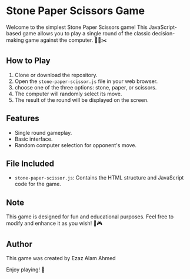 # Stone Paper Scissors Game

Welcome to the simplest Stone Paper Scissors game! This JavaScript-based game allows you to play a single round of the classic decision-making game against the computer. 💎📄✂️

## How to Play

1. Clone or download the repository.
2. Open the `stone-paper-scissor.js` file in your web browser.
3. choose one of the three options: stone, paper, or scissors.
4. The computer will randomly select its move.
5. The result of the round will be displayed on the screen.

## Features

- Single round gameplay.
- Basic interface.
- Random computer selection for opponent's move.

## File Included

- `stone-paper-scissor.js`: Contains the HTML structure and JavaScript code for the game.

## Note

This game is designed for fun and educational purposes. Feel free to modify and enhance it as you wish! 🚀🎮

## Author

This game was created by Ezaz Alam Ahmed

Enjoy playing! 🎉
